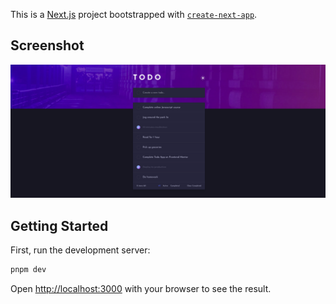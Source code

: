 This is a [Next.js](https://nextjs.org/) project bootstrapped with [`create-next-app`](https://github.com/vercel/next.js/tree/canary/packages/create-next-app).

## Screenshot

![screenshot.png](screenshot.png)

## Getting Started

First, run the development server:

```bash
pnpm dev
```

Open [http://localhost:3000](http://localhost:3000) with your browser to see the result.
